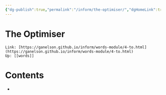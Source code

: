 ```yaml
---
{"dg-publish":true,"permalink":"/inform/the-optimiser/","dgHomeLink":true,"dgPassFrontmatter":false}
---
```


# The Optimiser
```ad-info
Link: [https://ganelson.github.io/inform/words-module/4-to.html](https://ganelson.github.io/inform/words-module/4-to.html)
Up: [[words]]
```



# Contents
- 